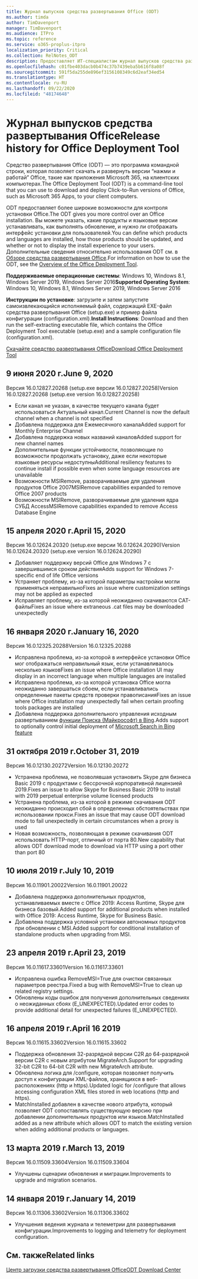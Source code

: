 ```yaml
---
title: Журнал выпусков средства развертывания Office (ODT)
ms.author: timda
author: TimDavenport
manager: TimDavenport
ms.audience: ITPro
ms.topic: reference
ms.service: o365-proplus-itpro
localization_priority: Critical
ms.collection: RelNotes_ODT
description: Предоставляет ИТ-специалистам журнал выпусков средства развертывания Office (ODT)
ms.openlocfilehash: c01fbe403dacb0b474c37b7439eba5b616f8a08f
ms.sourcegitcommit: 591f5da255de896ef3156108349c6d2eaf34ed54
ms.translationtype: HT
ms.contentlocale: ru-RU
ms.lasthandoff: 09/22/2020
ms.locfileid: "48174648"
---
```

# <a name="release-history-for-office-deployment-tool"></a><span data-ttu-id="d344d-103">Журнал выпусков средства развертывания Office</span><span class="sxs-lookup"><span data-stu-id="d344d-103">Release history for Office Deployment Tool</span></span>

<span data-ttu-id="d344d-104">Средство развертывания Office (ODT) — это программа командной строки, которая позволяет скачать и развернуть версии “нажми и работай” Office, такие как приложения Microsoft 365, на клиентских компьютерах.</span><span class="sxs-lookup"><span data-stu-id="d344d-104">The Office Deployment Tool (ODT) is a command-line tool that you can use to download and deploy Click-to-Run versions of Office, such as Microsoft 365 Apps, to your client computers.</span></span> 


<span data-ttu-id="d344d-105">ODT предоставляет более широкие возможности для контроля установки Office.</span><span class="sxs-lookup"><span data-stu-id="d344d-105">The ODT gives you more control over an Office installation.</span></span> <span data-ttu-id="d344d-106">Вы можете указать, какие продукты и языковые версии устанавливать, как выполнять обновление, и нужно ли отображать интерфейс установки для пользователей.</span><span class="sxs-lookup"><span data-stu-id="d344d-106">You can define which products and languages are installed, how those products should be updated, and whether or not to display the install experience to your users.</span></span> <span data-ttu-id="d344d-107">Дополнительные сведения относительно использования ODT см. в [Обзоре средства развертывания Office](https://docs.microsoft.com/deployoffice/overview-of-the-office-2016-deployment-tool).</span><span class="sxs-lookup"><span data-stu-id="d344d-107">For information on how to use the ODT, see the [Overview of the Office Deployment Tool](https://docs.microsoft.com/deployoffice/overview-of-the-office-2016-deployment-tool).</span></span>

 <span data-ttu-id="d344d-108">**Поддерживаемые операционные системы**: Windows 10, Windows 8.1, Windows Server 2019, Windows Server 2016</span><span class="sxs-lookup"><span data-stu-id="d344d-108">**Supported Operating System**: Windows 10, Windows 8.1, Windows Server 2019, Windows Server 2016</span></span> 
 
 <span data-ttu-id="d344d-109">**Инструкции по установке**: загрузите и затем запустите самоизвлекающийся исполняемый файл, содержащий EXE-файл средства развертывания Office (setup.exe) и пример файла конфигурации (configuration.xml).</span><span class="sxs-lookup"><span data-stu-id="d344d-109">**Install Instructions**: Download and then run the self-extracting executable file, which contains the Office Deployment Tool executable (setup.exe) and a sample configuration file (configuration.xml).</span></span> 

[<span data-ttu-id="d344d-110">Скачайте средство развертывания Office</span><span class="sxs-lookup"><span data-stu-id="d344d-110">Download Office Deployment Tool</span></span>](https://www.microsoft.com/en-us/download/confirmation.aspx?id=49117)


## <a name="june-9-2020"></a><span data-ttu-id="d344d-111">9 июня 2020 г.</span><span class="sxs-lookup"><span data-stu-id="d344d-111">June 9, 2020</span></span>

<span data-ttu-id="d344d-112">Версия 16.0.12827.20268 (setup.exe версии 16.0.12827.20258)</span><span class="sxs-lookup"><span data-stu-id="d344d-112">Version 16.0.12827.20268 (setup.exe version 16.0.12827.20258)</span></span>
- <span data-ttu-id="d344d-113">Если канал не указан, в качестве текущего канала будет использоваться Актуальный канал.</span><span class="sxs-lookup"><span data-stu-id="d344d-113">Current Channel is now the default channel when a channel is not specified</span></span>
- <span data-ttu-id="d344d-114">Добавлена поддержка для Ежемесячного канала</span><span class="sxs-lookup"><span data-stu-id="d344d-114">Added support for Monthly Enterprise Channel</span></span>
- <span data-ttu-id="d344d-115">Добавлена поддержка новых названий каналов</span><span class="sxs-lookup"><span data-stu-id="d344d-115">Added support for new channel names</span></span>
- <span data-ttu-id="d344d-116">Дополнительные функции устойчивости, позволяющие по возможности продолжать установку, даже если некоторые языковые ресурсы недоступны</span><span class="sxs-lookup"><span data-stu-id="d344d-116">Additional resiliency features to continue install if possible even when some language resources are unavailable</span></span>
- <span data-ttu-id="d344d-117">Возможности MSIRemove, разворачиваемые для удаления продуктов Office 2007</span><span class="sxs-lookup"><span data-stu-id="d344d-117">MSIRemove capabilities expanded to remove Office 2007 products</span></span>
- <span data-ttu-id="d344d-118">Возможности MSIRemove, разворачиваемые для удаления ядра СУБД Access</span><span class="sxs-lookup"><span data-stu-id="d344d-118">MSIRemove capabilities expanded to remove Access Database Engine</span></span> 

## <a name="april-15-2020"></a><span data-ttu-id="d344d-119">15 апреля 2020 г.</span><span class="sxs-lookup"><span data-stu-id="d344d-119">April 15, 2020</span></span>

<span data-ttu-id="d344d-120">Версия 16.0.12624.20320 (setup.exe версии 16.0.12624.20290)</span><span class="sxs-lookup"><span data-stu-id="d344d-120">Version 16.0.12624.20320 (setup.exe version 16.0.12624.20290)</span></span>
- <span data-ttu-id="d344d-121">Добавляет поддержку версий Office для Windows 7 с завершившимся сроком действия</span><span class="sxs-lookup"><span data-stu-id="d344d-121">Adds support for Windows 7-specific end of life Office versions</span></span>
- <span data-ttu-id="d344d-122">Устраняет проблему, из-за которой параметры настройки могли применяться неправильно</span><span class="sxs-lookup"><span data-stu-id="d344d-122">Fixes an issue where customization settings may not be applied as expected</span></span>
- <span data-ttu-id="d344d-123">Исправляет проблему, из-за которой неожиданно скачиваются CAT-файлы</span><span class="sxs-lookup"><span data-stu-id="d344d-123">Fixes an issue where extraneous .cat files may be downloaded unexpectedly</span></span>

## <a name="january-16-2020"></a><span data-ttu-id="d344d-124">16 января 2020 г.</span><span class="sxs-lookup"><span data-stu-id="d344d-124">January 16, 2020</span></span>

<span data-ttu-id="d344d-125">Версия 16.0.12325.20288</span><span class="sxs-lookup"><span data-stu-id="d344d-125">Version 16.0.12325.20288</span></span>
- <span data-ttu-id="d344d-126">Исправлена проблема, из-за которой в интерфейсе установки Office мог отображаться неправильный язык, если устанавливалось несколько языков</span><span class="sxs-lookup"><span data-stu-id="d344d-126">Fixes an issue where Office installation UI may display in an incorrect language when multiple languages are installed</span></span>
- <span data-ttu-id="d344d-127">Исправлена проблема, из-за которой установка Office могла неожиданно завершаться сбоем, если устанавливались определенные пакеты средств проверки правописания</span><span class="sxs-lookup"><span data-stu-id="d344d-127">Fixes an issue where Office installation may unexpectedly fail when certain proofing tools packages are installed</span></span>
- <span data-ttu-id="d344d-128">Добавлена поддержка дополнительного управления исходным развертыванием [функции Поиска (Майкрософт) в Bing](https://go.microsoft.com/fwlink/p/?linkid=2109345).</span><span class="sxs-lookup"><span data-stu-id="d344d-128">Adds support to optionally control initial deployment of [Microsoft Search in Bing feature](https://go.microsoft.com/fwlink/p/?linkid=2109345)</span></span>


## <a name="october-31-2019"></a><span data-ttu-id="d344d-129">31 октября 2019 г.</span><span class="sxs-lookup"><span data-stu-id="d344d-129">October 31, 2019</span></span>

<span data-ttu-id="d344d-130">Версия 16.0.12130.20272</span><span class="sxs-lookup"><span data-stu-id="d344d-130">Version 16.0.12130.20272</span></span>
- <span data-ttu-id="d344d-131">Устранена проблема, не позволявшая установить Skype для бизнеса Basic 2019 с продуктами с бессрочной корпоративной лицензией 2019.</span><span class="sxs-lookup"><span data-stu-id="d344d-131">Fixes an issue to allow Skype for Business Basic 2019 to install with 2019 perpetual enterprise volume licensed products</span></span>
- <span data-ttu-id="d344d-132">Устранена проблема, из-за которой в режиме скачивания ODT неожиданно происходил сбой в определенных обстоятельствах при использовании прокси.</span><span class="sxs-lookup"><span data-stu-id="d344d-132">Fixes an issue that may cause ODT download mode to fail unexpectedly in certain circumstances when a proxy is used</span></span>
- <span data-ttu-id="d344d-133">Новая возможность, позволяющая в режиме скачивания ODT использовать HTTP-порт, отличный от порта 80.</span><span class="sxs-lookup"><span data-stu-id="d344d-133">New capability that allows ODT download mode to download via HTTP using a port other than port 80</span></span>


## <a name="july-10-2019"></a><span data-ttu-id="d344d-134">10 июля 2019 г.</span><span class="sxs-lookup"><span data-stu-id="d344d-134">July 10, 2019</span></span>

<span data-ttu-id="d344d-135">Версия 16.0.11901.20022</span><span class="sxs-lookup"><span data-stu-id="d344d-135">Version 16.0.11901.20022</span></span>
- <span data-ttu-id="d344d-136">Добавлена поддержка дополнительных продуктов, устанавливаемых вместе с Office 2019: Access Runtime, Skype для бизнеса базовый.</span><span class="sxs-lookup"><span data-stu-id="d344d-136">Added support for additional products when installed with Office 2019: Access Runtime, Skype for Business Basic.</span></span>
- <span data-ttu-id="d344d-137">Добавлена поддержка условной установки автономных продуктов при обновлении с MSI.</span><span class="sxs-lookup"><span data-stu-id="d344d-137">Added support for conditional installation of standalone products when upgrading from MSI.</span></span>

## <a name="april-23-2019"></a><span data-ttu-id="d344d-138">23 апреля 2019 г.</span><span class="sxs-lookup"><span data-stu-id="d344d-138">April 23, 2019</span></span>

<span data-ttu-id="d344d-139">Версия 16.0.11617.33601</span><span class="sxs-lookup"><span data-stu-id="d344d-139">Version 16.0.11617.33601</span></span>
- <span data-ttu-id="d344d-140">Исправлена ошибка RemoveMSI=True для очистки связанных параметров реестра.</span><span class="sxs-lookup"><span data-stu-id="d344d-140">Fixed a bug with RemoveMSI=True to clean up related registry settings.</span></span>
- <span data-ttu-id="d344d-141">Обновлены коды ошибок для получения дополнительных сведениях о неожиданных сбоях (E_UNEXPECTED).</span><span class="sxs-lookup"><span data-stu-id="d344d-141">Updated error codes to provide additional detail for unexpected failures (E_UNEXPECTED).</span></span>

## <a name="april-16-2019"></a><span data-ttu-id="d344d-142">16 апреля 2019 г.</span><span class="sxs-lookup"><span data-stu-id="d344d-142">April 16 2019</span></span>

<span data-ttu-id="d344d-143">Версия 16.0.11615.33602</span><span class="sxs-lookup"><span data-stu-id="d344d-143">Version 16.0.11615.33602</span></span>
- <span data-ttu-id="d344d-144">Поддержка обновления 32-разрядной версии C2R до 64-разрядной версии C2R с новым атрибутом MigrateArch.</span><span class="sxs-lookup"><span data-stu-id="d344d-144">Support for upgrading 32-bit C2R to 64-bit C2R with new MigrateArch attribute.</span></span>
- <span data-ttu-id="d344d-145">Обновлена логика для /configure, которая позволяет получить доступ к конфигурации XML-файлов, хранящихся в веб-расположениях (http и https).</span><span class="sxs-lookup"><span data-stu-id="d344d-145">Updated logic for /configure that allows accessing configuration XML files stored in web locations (http and https).</span></span>
- <span data-ttu-id="d344d-146">MatchInstalled добавлен в качестве нового атрибута, который позволяет ODT сопоставлять существующую версию при добавлении дополнительных продуктов или языков.</span><span class="sxs-lookup"><span data-stu-id="d344d-146">MatchInstalled added as a new attribute which allows ODT to match the existing version when adding additional products or languages.</span></span>

## <a name="march-13-2019"></a><span data-ttu-id="d344d-147">13 марта 2019 г.</span><span class="sxs-lookup"><span data-stu-id="d344d-147">March 13, 2019</span></span>

<span data-ttu-id="d344d-148">Версия 16.0.11509.33604</span><span class="sxs-lookup"><span data-stu-id="d344d-148">Version 16.0.11509.33604</span></span>
- <span data-ttu-id="d344d-149">Улучшены сценарии обновления и миграции.</span><span class="sxs-lookup"><span data-stu-id="d344d-149">Improvements to upgrade and migration scenarios.</span></span>

## <a name="january-14-2019"></a><span data-ttu-id="d344d-150">14 января 2019 г.</span><span class="sxs-lookup"><span data-stu-id="d344d-150">January 14, 2019</span></span>

<span data-ttu-id="d344d-151">Версия 16.0.11306.33602</span><span class="sxs-lookup"><span data-stu-id="d344d-151">Version 16.0.11306.33602</span></span>
- <span data-ttu-id="d344d-152">Улучшения ведения журнала и телеметрии для развертывания конфигурации.</span><span class="sxs-lookup"><span data-stu-id="d344d-152">Improvements to logging and telemetry for deployment configuration.</span></span>


## <a name="related-links"></a><span data-ttu-id="d344d-153">См. также</span><span class="sxs-lookup"><span data-stu-id="d344d-153">Related links</span></span>

[<span data-ttu-id="d344d-154">Центр загрузки средства развертывания Office</span><span class="sxs-lookup"><span data-stu-id="d344d-154">ODT Download Center</span></span>](https://www.microsoft.com/en-us/download/details.aspx?id=49117)